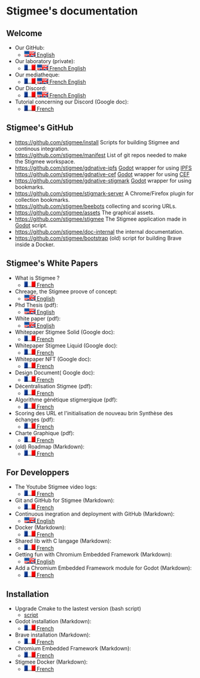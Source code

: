 # Stigmee's documentation

## Welcome

- Our GitHub:
  - [![en](doc/en.png) English](https://github.com/stigmee)
- Our laboratory (private):
  - [![fr](doc/fr.png) ![en](doc/en.png) French English](https://labo.stigmee.fr)
- Our mediatheque:
  - [![fr](doc/fr.png) ![en](doc/en.png) French English](https://mediatheque.stigmee.fr)
- Our Discord:
  - [![fr](doc/fr.png) ![en](doc/en.png) French English](https://discord.gg/SB7vAgDyNG)
- Tutorial concerning our Discord (Google doc):
  - [![fr](doc/fr.png) French](https://docs.google.com/document/d/1PurXBZW6FXdPvxGwbI8tUxvNBjJ6qN9o/edit)

## Stigmee's GitHub

- https://github.com/stigmee/install Scripts for building Stigmee and continous integration.
- https://github.com/stigmee/manifest List of git repos needed to make the Stigmee workspace.
- https://github.com/stigmee/gdnative-ipfs [Godot](https://godotengine.org/) wrapper for using [IPFS](https://ipfs.io/)
https://github.com/stigmee/gdnative-cef [Godot](https://godotengine.org/) wrapper for using [CEF](https://bitbucket.org/chromiumembedded/cef/src/master/)
- https://github.com/stigmee/gdnative-stigmark [Godot](https://godotengine.org/) wrapper for using bookmarks.
- https://github.com/stigmee/stigmark-server A Chrome/Firefox plugin for collection bookmarks.
- https://github.com/stigmee/beebots collecting and scoring URLs.
- https://github.com/stigmee/assets The graphical assets.
- https://github.com/stigmee/stigmee The Stigmee application made in [Godot](https://godotengine.org/) script.
- https://github.com/stigmee/doc-internal the internal documentation.
- https://github.com/stigmee/bootstrap (old) script for building Brave inside a Docker.

## Stigmee's White Papers

- What is Stigmee ?
  - [![fr](doc/fr.png) French](doc/what_is_stigmee_fr.md)
- Chreage, the Stigmee proove of concept:
  - [![en](doc/en.png) English](http://chreage.befuse.com/content/WEBGL/ChreageAlpha0-3/index.html)
- Phd Thesis (pdf):
  - [![en](doc/en.png) English](https://pastel.archives-ouvertes.fr/tel-03130253/document)
- White paper (pdf):
  - [![en](doc/en.png) English](doc/Stigmee_Whitepaper.pdf)
- Whitepaper Stigmee Solid (Google doc):
  - [![fr](doc/fr.png) French](https://docs.google.com/document/d/16Zkk4eoFl_DlpukDaKD_d2qWO6Evh_TZvCcxoise8t8/edit?usp=sharing)
- Whitepaper Stigmee Liquid (Google doc):
  - [![fr](doc/fr.png) French](https://docs.google.com/document/d/147sKgL1lww9dvO4GscB2m4MaMF9ldygLhSGPFhQ_VXc/edit?usp=sharing)
- Whitepaper NFT (Google doc):
  - [![fr](doc/fr.png) French](https://docs.google.com/document/d/1F-e5DK94eEPSF7X0IZ7-aEHj9zRAZOaTeOKrtDbw6WE/edit?usp=sharing)
- Design Document( Google doc):
  - [![fr](doc/fr.png) French](https://docs.google.com/document/d/1XzAblKnWayq8NJW_myVK2IoR4H7Io_25X-UVhYt_dcI/edit?usp=sharing)
- Décentralisation Stigmee (pdf):
  - [![fr](doc/fr.png) French](doc/Decentralisation_stigmee_1.1.pdf)
- Algorithme génétique stigmergique (pdf):
  - [![fr](doc/fr.png) French](doc/doc_BeeBots_v0.0-1.pdf)
- Scoring des URL et l'initialisation de nouveau brin Synthèse des échanges (pdf):
  - [![fr](doc/fr.png) French](doc/synthese_scoring_v0.pdf)
- Charte Graphique (pdf):
  - [![fr](doc/fr.png) French](doc/Charte_Graphique_Stigmee_Unifiee_V1_Basse_def.pdf)
- (old) Roadmap (Markdown):
  - [![fr](doc/fr.png) French](doc/roadmap_fr.md)

## For Developpers

- The Youtube Stigmee video logs:
  - [![fr](doc/fr.png) French](doc/vlog.md)
- Git and GitHub for Stigmee (Markdown):
  - [![fr](doc/fr.png) French](doc/tuto_git_fr.md)
- Continuous inegration and deployment with GitHub (Markdown):
  - [![en](doc/en.png) English](doc/continuous_deployment_en.md)
- Docker (Markdown):
  - [![fr](doc/fr.png) French](doc/tuto_docker_fr.md)
- Shared lib with C langage (Markdown):
  - [![fr](doc/fr.png) French](doc/tuto_shared_lib.md)
- Getting fun with Chromium Embedded Framework (Markdown):
  - [![en](doc/en.png) English](doc/tuto_fun_cef.md)
- Add a Chromium Embedded Framework module for Godot (Markdown):
  - [![fr](doc/fr.png) French](doc/tuto_modif_godot_fr.md)

## Installation

- Upgrade Cmake to the lastest version (bash script)
  - [script](doc/install_latest_cmake.sh)
- Godot installation (Markdown):
  - [![fr](doc/fr.png) French](doc/install_godot_en.md)
- Brave installation (Markdown):
  - [![fr](doc/fr.png) French](doc/install_brave_en.md)
- Chromium Embedded Framework (Markdown):
  - [![fr](doc/fr.png) French](doc/install_cef_en.md)
- Stigmee Docker (Markdown):
  - [![fr](doc/fr.png) French](https://github.com/chreage-rebirth/bootstrap/blob/master/README.md)
